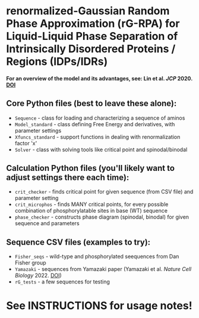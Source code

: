# renormalized-Gaussian Random Phase Approximation (rG-RPA) for Liquid-Liquid Phase Separation of Intrinsically Disordered Proteins / Regions (IDPs/IDRs)

#### For an overview of the model and its advantages, see: Lin et al. *JCP* 2020. [DOI](https://doi.org/10.1063/1.5139661)

## Core Python files (best to leave these alone):

* `Sequence` - class for loading and characterizing a sequence of aminos
* `Model_standard` - class defining Free Energy and derivatives, with parameter settings
* `Xfuncs_standard` - support functions in dealing with renormalization factor 'x'
* `Solver` - class with solving tools like critical point and spinodal/binodal


## Calculation Python files (you'll likely want to adjust settings there each time):

* `crit_checker` - finds critical point for given sequence (from CSV file) and parameter setting
* `crit_microphos` - finds MANY critical points, for every possible combination of phosphorylatable sites in base (WT) sequence
* `phase_checker` - constructs phase diagram (spinodal, binodal) for given sequence and parameters

## Sequence CSV files (examples to try):

* `Fisher_seqs` - wild-type and phosphorylated seequences from Dan Fisher group
* `Yamazaki` - sequences from Yamazaki paper  (Yamazaki et al. *Nature Cell Biology* 2022. [DOI](https://doi.org/10.1038/s41556-022-00903-1))
* `rG_tests` - a few sequences for testing


# See INSTRUCTIONS for usage notes!